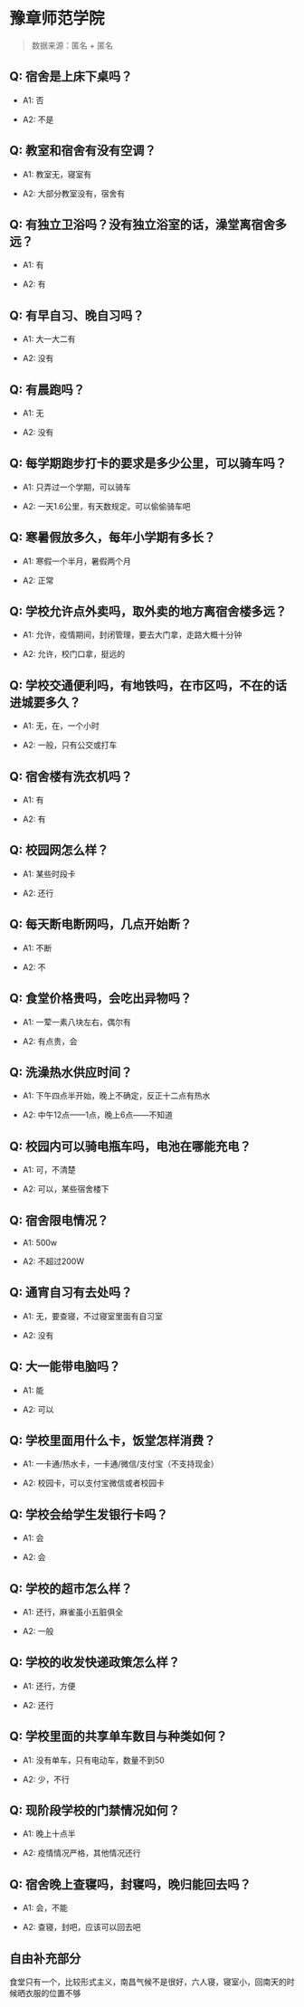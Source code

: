 # 豫章师范学院

> 数据来源：匿名 + 匿名

## Q: 宿舍是上床下桌吗？

- A1: 否

- A2: 不是

## Q: 教室和宿舍有没有空调？

- A1: 教室无，寝室有

- A2: 大部分教室没有，宿舍有

## Q: 有独立卫浴吗？没有独立浴室的话，澡堂离宿舍多远？

- A1: 有

- A2: 有

## Q: 有早自习、晚自习吗？

- A1: 大一大二有

- A2: 没有

## Q: 有晨跑吗？

- A1: 无

- A2: 没有

## Q: 每学期跑步打卡的要求是多少公里，可以骑车吗？

- A1: 只弄过一个学期，可以骑车

- A2: 一天1.6公里，有天数规定。可以偷偷骑车吧

## Q: 寒暑假放多久，每年小学期有多长？

- A1: 寒假一个半月，暑假两个月

- A2: 正常

## Q: 学校允许点外卖吗，取外卖的地方离宿舍楼多远？

- A1: 允许，疫情期间，封闭管理，要去大门拿，走路大概十分钟

- A2: 允许，校门口拿，挺远的

## Q: 学校交通便利吗，有地铁吗，在市区吗，不在的话进城要多久？

- A1: 无，在，一个小时

- A2: 一般，只有公交或打车

## Q: 宿舍楼有洗衣机吗？

- A1: 有

- A2: 有

## Q: 校园网怎么样？

- A1: 某些时段卡

- A2: 还行

## Q: 每天断电断网吗，几点开始断？

- A1: 不断

- A2: 不

## Q: 食堂价格贵吗，会吃出异物吗？

- A1: 一荤一素八块左右，偶尔有

- A2: 有点贵，会

## Q: 洗澡热水供应时间？

- A1: 下午四点半开始，晚上不确定，反正十二点有热水

- A2: 中午12点——1点，晚上6点——不知道

## Q: 校园内可以骑电瓶车吗，电池在哪能充电？

- A1: 可，不清楚

- A2: 可以，某些宿舍楼下

## Q: 宿舍限电情况？

- A1: 500w

- A2: 不超过200W

## Q: 通宵自习有去处吗？

- A1: 无，要查寝，不过寝室里面有自习室

- A2: 没有

## Q: 大一能带电脑吗？

- A1: 能

- A2: 可以

## Q: 学校里面用什么卡，饭堂怎样消费？

- A1: 一卡通/热水卡，一卡通/微信/支付宝（不支持现金）

- A2: 校园卡，可以支付宝微信或者校园卡

## Q: 学校会给学生发银行卡吗？

- A1: 会

- A2: 会

## Q: 学校的超市怎么样？

- A1: 还行，麻雀虽小五脏俱全

- A2: 一般

## Q: 学校的收发快递政策怎么样？

- A1: 还行，方便

- A2: 还行

## Q: 学校里面的共享单车数目与种类如何？

- A1: 没有单车，只有电动车，数量不到50

- A2: 少，不行

## Q: 现阶段学校的门禁情况如何？

- A1: 晚上十点半

- A2: 疫情情况严格，其他情况还行

## Q: 宿舍晚上查寝吗，封寝吗，晚归能回去吗？

- A1: 会，不能

- A2: 查寝，封吧，应该可以回去吧

## 自由补充部分

食堂只有一个，比较形式主义，南昌气候不是很好，六人寝，寝室小，回南天的时候晒衣服的位置不够